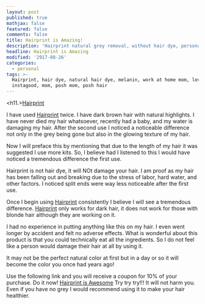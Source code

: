```yaml
---
layout: post
published: true
mathjax: false
featured: false
comments: false
title: Hairprint is Amazing!
description: 'Hairprint natural grey removal, without hair dye, personal experience.'
headline: Hairprint is Amazing
modified: '2917-08-26'
categories:
  - personal
tags: >-
  Hairprint, hair dye, natural hair dye, melanin, work at home mom, love,
  instagood, mom, posh mom, posh hair
---
```

<h11.><a href="http://hairprint.refr.cc/7NTPCWL">Hairprint</a></h1>

<p>I have used <a href="http://hairprint.refr.cc/7NTPCWL">Hairprint</a> twice. I have dark brown hair with natural highlights. I have never died my hair whatsoever, recently had a baby, and my water is damaging my hair. After the second use I noticed a noticeable difference not only in the grey being gone but also in the glowing texture of my hair.</p>

<p>Now I will preface this by mentioning that due to the length of my hair it was suggested I use more kits. So, I believe had I listened to this I would have noticed a tremendous difference the first use.</p>

<p>Hairprint is not hair dye, it will NOt damage your hair. I am proof as my hair has been falling out and breaking due to the stress of labor, hard water, and other factors. I noticed split ends were way less noticeable after the first use.</p>

<p>Once I begin using <a href="http://hairprint.refr.cc/7NTPCWL">Hairprint</a> consistently I believe I will see a tremendous difference. <a href="http://hairprint.refr.cc/7NTPCWL">Hairprint</a> only works for dark hair, it does not work for those with blonde hair although they are working on it.</p>

<p>I had no experience in putting anything like this on my hair. I even went longer by accident and felt no adverse effects. What is wonderful about this product is that you could technically eat all the ingredients. So I do not feel like a person would damage their hair at all by using it.</p>

<p>It may not be the perfect natural color at first but in a day or so it will become the color you once had years ago!</p>

<p>Use the following link and you will receive a coupon for 10% of your purchase. Do it now! <a href="http://hairprint.refr.cc/7NTPCWL">Hairprint is Awesome</a>
Try try try!!! It will not harm you. Even if you have no grey I would recommend using it to make your hair healthier.</p>
